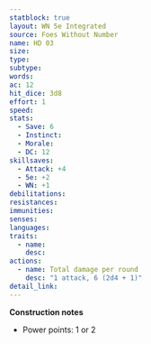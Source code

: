 ```yaml
---
statblock: true
layout: WN 5e Integrated
source: Foes Without Number
name: HD 03
size: 
type: 
subtype: 
words: 
ac: 12
hit_dice: 3d8
effort: 1
speed: 
stats:
  - Save: 6
  - Instinct: 
  - Morale:
  - DC: 12
skillsaves:
  - Attack: +4
  - 5e: +2
  - WN: +1
debilitations: 
resistances:
immunities:
senses:
languages: 
traits:
  - name: 
    desc: 
actions:
  - name: Total damage per round
    desc: "1 attack, 6 (2d4 + 1)"
detail_link: 
---
```


**Construction notes**
- Power points: 1 or 2

